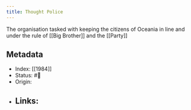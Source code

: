 ```yaml
---
title: Thought Police
---
```


The organisation tasked with keeping the citizens of Oceania in line and under the rule of [[Big Brother]] and the [[Party]]

## Metadata
- Index: [[1984]]
- Status: #🌱   
- Origin: 
- Links:
	- 